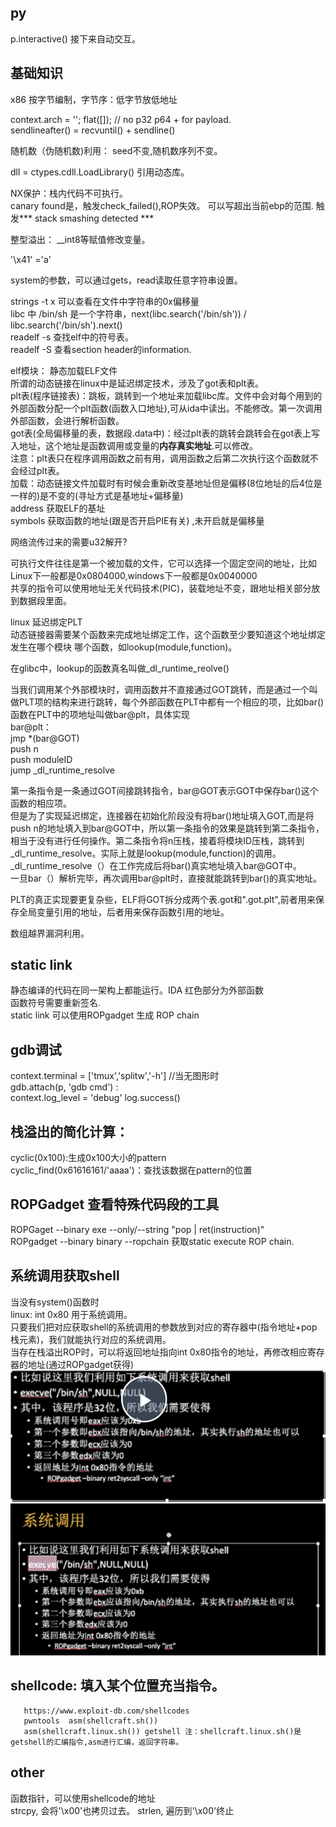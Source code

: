 ## py     
  p.interactive() 接下来自动交互。    
## 基础知识    
  x86 按字节编制，字节序：低字节放低地址    
    
  context.arch = ''; flat([]); // no p32 p64 + for payload.    
  sendlineafter() =  recvuntil() + sendline()    
    
  随机数（伪随机数)利用： seed不变,随机数序列不变。    
    
  dll = ctypes.cdll.LoadLibrary() 引用动态库。    
    
  NX保护：栈内代码不可执行。    
  canary found是，触发check_failed(),ROP失效。 可以写超出当前ebp的范围. 触发*** stack smashing detected ***    
    
  整型溢出： __int8等赋值修改变量。    
    
  '\x41' ='a'    
    
  system的参数，可以通过gets，read读取任意字符串设置。    
    
  strings -t x 可以查看在文件中字符串的0x偏移量    
  libc 中 /bin/sh 是一个字符串，next(libc.search('/bin/sh')) / libc.search('/bin/sh').next()    
  readelf -s  查找elf中的符号表。    
  readelf -S 查看section header的information.  
    
  elf模块： 静态加载ELF文件    
  所谓的动态链接在linux中是延迟绑定技术，涉及了got表和plt表。     
  plt表(程序链接表)：跳板，跳转到一个地址来加载libc库。文件中会对每个用到的外部函数分配一个plt函数(函数入口地址),可从ida中读出。不能修改。第一次调用外部函数，会进行解析函数。    
  got表(全局偏移量的表，数据段.data中)：经过plt表的跳转会跳转会在got表上写入地址，这个地址是函数调用或变量的**内存真实地址**.可以修改。     
  注意：plt表只在程序调用函数之前有用，调用函数之后第二次执行这个函数就不会经过plt表。    
  加载：动态链接文件加载时有时候会重新改变基地址但是偏移(8位地址的后4位是一样的)是不变的(寻址方式是基地址+偏移量)    
  address 获取ELF的基址    
  symbols 获取函数的地址(跟是否开启PIE有关) ,未开启就是偏移量    
    
  网络流传过来的需要u32解开?    
    
  可执行文件往往是第一个被加载的文件，它可以选择一个固定空间的地址，比如Linux下一般都是0x0804000,windows下一般都是0x0040000    
  共享的指令可以使用地址无关代码技术(PIC)，装载地址不变，跟地址相关部分放到数据段里面。    
    
  linux 延迟绑定PLT    
  动态链接器需要某个函数来完成地址绑定工作，这个函数至少要知道这个地址绑定发生在哪个模块 哪个函数，如lookup(module,function)。    
    
  在glibc中，lookup的函数真名叫做_dl_runtime_reolve()    
    
  当我们调用某个外部模块时，调用函数并不直接通过GOT跳转，而是通过一个叫做PLT项的结构来进行跳转，每个外部函数在PLT中都有一个相应的项，比如bar()函数在PLT中的项地址叫做bar@plt，具体实现    
  bar@plt：    
   jmp *(bar@GOT)    
   push n    
   push moduleID    
   jump _dl_runtime_resolve    
    
  第一条指令是一条通过GOT间接跳转指令，bar@GOT表示GOT中保存bar()这个函数的相应项。    
  但是为了实现延迟绑定，连接器在初始化阶段没有将bar()地址填入GOT,而是将push n的地址填入到bar@GOT中，所以第一条指令的效果是跳转到第二条指令，相当于没有进行任何操作。第二条指令将n压栈，接着将模块ID压栈，跳转到_dl_runtime_resolve。实际上就是lookup(module,function)的调用。    
  _dl_runtime_resolve（）在工作完成后将bar()真实地址填入bar@GOT中。    
  一旦bar（）解析完毕，再次调用bar@plt时，直接就能跳转到bar()的真实地址。    
    
  PLT的真正实现要更复杂些，ELF将GOT拆分成两个表.got和".got.plt",前者用来保存全局变量引用的地址，后者用来保存函数引用的地址。    
    
  数组越界漏洞利用。    
    
## static link    
  静态编译的代码在同一架构上都能运行。IDA 红色部分为外部函数    
  函数符号需要重新签名.    
  static link 可以使用ROPgadget 生成 ROP chain    
    
## gdb调试    
  context.terminal = ['tmux','splitw','-h'] //当无图形时    
  gdb.attach(p, 'gdb cmd') :     
  context.log_level = 'debug'
  log.success()
    
## 栈溢出的简化计算：    
  cyclic(0x100):生成0x100大小的pattern    
  cyclic_find(0x61616161/'aaaa')：查找该数据在pattern的位置    
    
## ROPGadget 查看特殊代码段的工具    
  ROPGaget --binary exe --only/--string "pop | ret(instruction)"    
  ROPgadget --binary binary --ropchain 获取static execute ROP chain.  
    
## 系统调用获取shell    
  当没有system()函数时  
  linux: int 0x80 用于系统调用。    
  只要我们把对应获取shell的系统调用的参数放到对应的寄存器中(指令地址+pop栈元素)，我们就能执行对应的系统调用。    
  当存在栈溢出ROP时，可以将返回地址指向int 0x80指令的地址，再修改相应寄存器的地址(通过ROPgadget获得)    
  ![](image/ROP_syscall.png "ROP syscall")    
  ![](image/syscall.png "disassemble syscall")    
    
## shellcode: 填入某个位置充当指令。    
       https://www.exploit-db.com/shellcodes    
       pwntools  asm(shellcraft.sh())      
       asm(shellcraft.linux.sh()) getshell 注：shellcraft.linux.sh()是getshell的汇编指令,asm进行汇编，返回字符串。  
         
## other  
  函数指针，可以使用shellcode的地址    
  strcpy, 会将'\x00'也拷贝过去。
  strlen, 遍历到'\x00'终止
